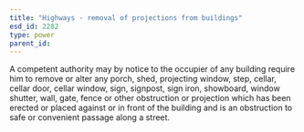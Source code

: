 ```yaml
---
title: "Highways - removal of projections from buildings"
esd_id: 2282
type: power
parent_id:  
---
```


A competent authority may by notice to the occupier of any building require him to remove or alter any porch, shed, projecting window, step, cellar, cellar door, cellar window, sign, signpost, sign iron, showboard, window shutter, wall, gate, fence or other obstruction or projection which has been erected or placed against or in front of the building and is an obstruction to safe or convenient passage along a street.

